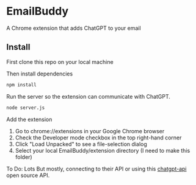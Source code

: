 # EmailBuddy

A Chrome extension that adds ChatGPT to your email


## Install

First clone this repo on your local machine

Then install dependencies

```bash
npm install
```

Run the server so the extension can communicate with ChatGPT.

```bash
node server.js
```

Add the extension

1. Go to chrome://extensions in your Google Chrome browser
2. Check the Developer mode checkbox in the top right-hand corner
3. Click "Load Unpacked" to see a file-selection dialog
4. Select your local EmailBuddy/extension directory (I need to make this folder)




To Do: Lots
But mostly, connecting to their API or using this [chatgpt-api](https://github.com/transitive-bullshit/chatgpt-api) open source API. 
